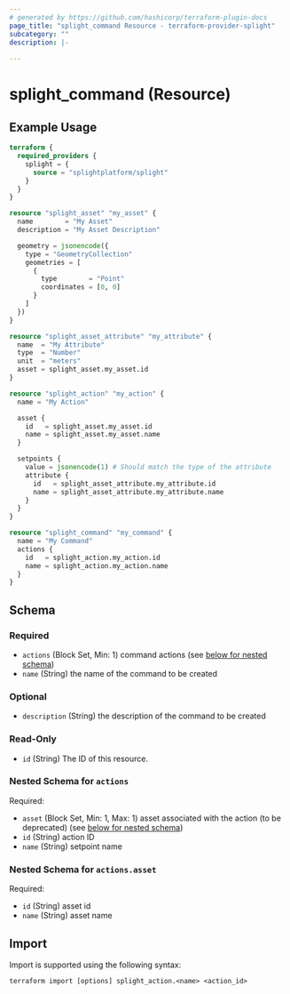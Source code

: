 ```yaml
---
# generated by https://github.com/hashicorp/terraform-plugin-docs
page_title: "splight_command Resource - terraform-provider-splight"
subcategory: ""
description: |-
  
---
```


# splight_command (Resource)



## Example Usage

```terraform
terraform {
  required_providers {
    splight = {
      source = "splightplatform/splight"
    }
  }
}

resource "splight_asset" "my_asset" {
  name        = "My Asset"
  description = "My Asset Description"

  geometry = jsonencode({
    type = "GeometryCollection"
    geometries = [
      {
        type        = "Point"
        coordinates = [0, 0]
      }
    ]
  })
}

resource "splight_asset_attribute" "my_attribute" {
  name  = "My Attribute"
  type  = "Number"
  unit  = "meters"
  asset = splight_asset.my_asset.id
}

resource "splight_action" "my_action" {
  name = "My Action"

  asset {
    id   = splight_asset.my_asset.id
    name = splight_asset.my_asset.name
  }

  setpoints {
    value = jsonencode(1) # Should match the type of the attribute
    attribute {
      id   = splight_asset_attribute.my_attribute.id
      name = splight_asset_attribute.my_attribute.name
    }
  }
}

resource "splight_command" "my_command" {
  name = "My Command"
  actions {
    id   = splight_action.my_action.id
    name = splight_action.my_action.name
  }
}
```

<!-- schema generated by tfplugindocs -->
## Schema

### Required

- `actions` (Block Set, Min: 1) command actions (see [below for nested schema](#nestedblock--actions))
- `name` (String) the name of the command to be created

### Optional

- `description` (String) the description of the command to be created

### Read-Only

- `id` (String) The ID of this resource.

<a id="nestedblock--actions"></a>
### Nested Schema for `actions`

Required:

- `asset` (Block Set, Min: 1, Max: 1) asset associated with the action (to be deprecated) (see [below for nested schema](#nestedblock--actions--asset))
- `id` (String) action ID
- `name` (String) setpoint name

<a id="nestedblock--actions--asset"></a>
### Nested Schema for `actions.asset`

Required:

- `id` (String) asset id
- `name` (String) asset name

## Import

Import is supported using the following syntax:

```shell
terraform import [options] splight_action.<name> <action_id>
```

